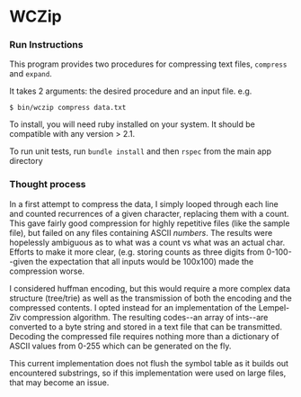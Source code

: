 # WCZip

### Run Instructions

This program provides two procedures for compressing text files, `compress` and `expand`.

It takes 2 arguments: the desired procedure and an input file. e.g.

`$ bin/wczip compress data.txt`


To install, you will need ruby installed on your system. It should be compatible with any
version > 2.1.

To run unit tests, run `bundle install` and then `rspec` from the main app directory

### Thought process

In a first attempt to compress the data, I simply looped through each line and counted
recurrences of a given character, replacing them with a count.  This gave fairly good
compression for highly repetitive files (like the sample file), but failed on any files
containing ASCII *numbers*.  The results were hopelessly ambiguous as to what was a count
vs what was an actual char.  Efforts to make it more clear, (e.g. storing counts as three
digits from 0-100--given the expectation that all inputs would be 100x100) made the
compression worse.

I considered huffman encoding, but this would require a more complex data structure
(tree/trie) as well as the transmission of both the encoding and the compressed contents.
I opted instead for an implementation of the Lempel-Ziv compression algorithm. The
resulting codes--an array of ints--are converted to a byte string and stored in a text
file that can be transmitted.  Decoding the compressed file requires nothing more than a
dictionary of ASCII values from 0-255 which can be generated on the fly.

This current implementation does not flush the symbol table as it builds out encountered
substrings, so if this implementation were used on large files, that may become an issue.
